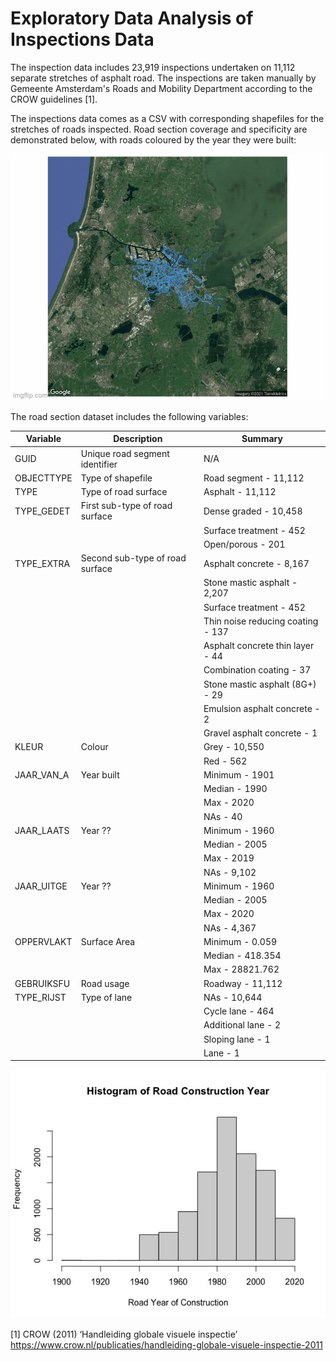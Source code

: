 # Exploratory Data Analysis of Inspections Data

The inspection data includes 23,919 inspections undertaken on 11,112 separate stretches of asphalt road. The inspections are taken manually by Gemeente Amsterdam's Roads and Mobility Department according to the CROW guidelines [1].

The inspections data comes as a CSV with corresponding shapefiles for the stretches of roads inspected. Road section coverage and specificity are demonstrated below, with roads coloured by the year they were built:

![](media/roads.gif)

The road section dataset includes the following variables:

| Variable  | Description | Summary |
| ------------- | ------------- | ------------- |
| GUID | Unique road segment identifier  | N/A  |
| OBJECTTYPE  | Type of shapefile | Road segment - 11,112 |
| TYPE  | Type of road surface | Asphalt - 11,112 |
| TYPE_GEDET  | First sub-type of road surface | Dense graded - 10,458 |
|   |  | Surface treatment - 452 |
|   |  | Open/porous - 201 |
| TYPE_EXTRA  | Second sub-type of road surface | Asphalt concrete - 8,167 |
|   |  | Stone mastic asphalt - 2,207 |
|   |  | Surface treatment - 452 |
|   |  | Thin noise reducing coating - 137 |
|   |  | Asphalt concrete thin layer - 44 |
|   |  | Combination coating - 37 |
|   |  | Stone mastic asphalt (8G+) - 29 |
|   |  | Emulsion asphalt concrete - 2 |
|   |  | Gravel asphalt concrete - 1 |
| KLEUR | Colour | Grey - 10,550 |
|   |  | Red - 562 |
| JAAR_VAN_A | Year built | Minimum - 1901 |
|  |  | Median - 1990 |
|  |  | Max - 2020 |
|  |  | NAs - 40 |
| JAAR_LAATS | Year ?? | Minimum - 1960 |
|  |  | Median - 2005 |
|  |  | Max - 2019 |
|  |  | NAs - 9,102 |
| JAAR_UITGE | Year ?? | Minimum - 1960 |
|  |  | Median - 2005 |
|  |  | Max - 2020 |
|  |  | NAs - 4,367 |
| OPPERVLAKT | Surface Area | Minimum - 0.059 |
|  |  | Median - 418.354 |
|  |  | Max - 28821.762 |
| GEBRUIKSFU  | Road usage | Roadway - 11,112 |
| TYPE_RIJST  | Type of lane | NAs - 10,644 |
| | | Cycle lane - 464 |
| | | Additional lane - 2 |
| | | Sloping lane - 1 |
| | | Lane - 1 |

![](media/road-construction-year-hist.jpeg)

[1] CROW (2011) ‘Handleiding globale visuele inspectie’ https://www.crow.nl/publicaties/handleiding-globale-visuele-inspectie-2011
